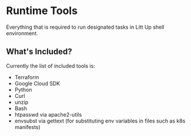 # Runtime Tools
Everything that is required to run designated tasks in Litt Up
shell environment.

## What's Included?
Currently the list of included tools is:
- Terraform
- Google Cloud SDK
- Python
- Curl
- unzip
- Bash
- htpasswd via apache2-utils
- envsubst via gettext (for substituting env variables in
files such as k8s manifests)